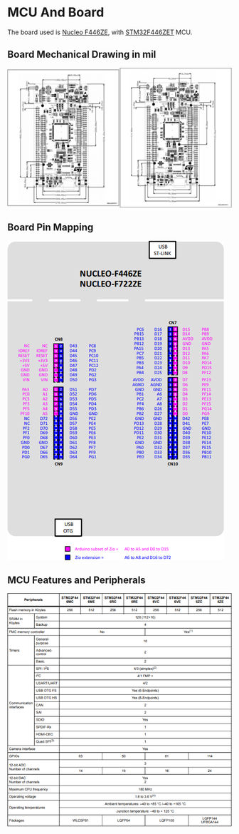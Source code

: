 # MCU And Board

The board used is [Nucleo F446ZE](https://www.st.com/en/evaluation-tools/nucleo-f446ze.html),
with [STM32F446ZET](https://www.st.com/en/microcontrollers-microprocessors/stm32f446ze.html) MCU.

## Board Mechanical Drawing in mil

![Board Mechanical Drawing in mil](nucleo_mechanical.png)

## Board Pin Mapping

![Board Pin Mapping](nucleo_mapping.png)

## MCU Features and Peripherals

![MCU Features and Peripherals](mcu_features.png)
